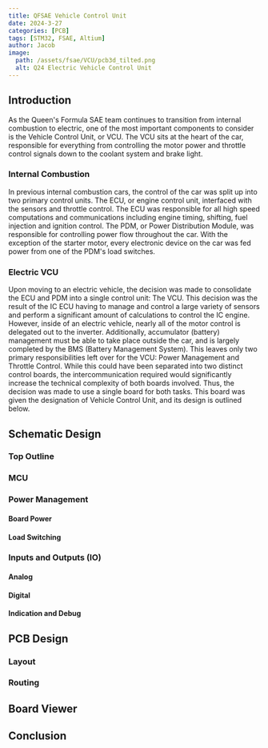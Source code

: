 ```yaml
---
title: QFSAE Vehicle Control Unit
date: 2024-3-27
categories: [PCB]
tags: [STM32, FSAE, Altium]
author: Jacob
image:
  path: /assets/fsae/VCU/pcb3d_tilted.png
  alt: Q24 Electric Vehicle Control Unit
---
```


## Introduction
As the Queen's Formula SAE team continues to transition from internal combustion to electric, one of the most important components to consider is the Vehicle Control Unit, or VCU.
The VCU sits at the heart of the car, responsible for everything from controlling the motor power and throttle control signals down to the coolant system and brake light.

### Internal Combustion
In previous internal combustion cars, the control of the car was split up into two primary control units. The ECU, or engine control unit, interfaced with the sensors and throttle control. The ECU was responsible for all high speed computations and communications including engine timing, shifting, fuel injection and ignition control.
The PDM, or Power Distribution Module, was responsible for controlling power flow throughout the car. With the exception of the starter motor, every electronic device on the car was fed power from one of the PDM's load switches.

### Electric VCU
Upon moving to an electric vehicle, the decision was made to consolidate the ECU and PDM into a single control unit: The VCU. This decision was the result of the IC ECU having to manage and control a large variety of sensors and perform a significant amount of calculations to control the IC engine.
However, inside of an electric vehicle, nearly all of the motor control is delegated out to the inverter. Additionally, accumulator (battery) management must be able to take place outside the car, and is largely completed by the BMS (Battery Management System).
This leaves only two primary responsibilities left over for the VCU: Power Management and Throttle Control.
While this could have been separated into two distinct control boards, the intercommunication required would significantly increase the technical complexity of both boards involved. Thus, the decision was made to use a single board for both tasks.
This board was given the designation of Vehicle Control Unit, and its design is outlined below.

## Schematic Design

### Top Outline

### MCU

### Power Management
#### Board Power

#### Load Switching

### Inputs and Outputs (IO)

#### Analog

#### Digital

#### Indication and Debug

## PCB Design

### Layout

### Routing

## Board Viewer

## Conclusion
